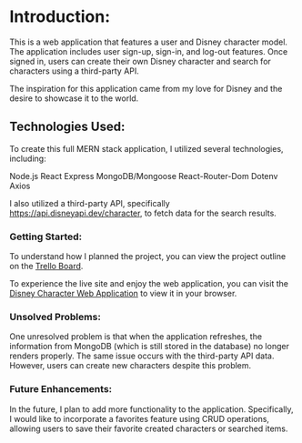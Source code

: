 # Introduction:

This is a web application that features a user and Disney character model. The application includes user sign-up, sign-in, and log-out features. Once signed in, users can create their own Disney character and search for characters using a third-party API.

The inspiration for this application came from my love for Disney and the desire to showcase it to the world.

## Technologies Used:

To create this full MERN stack application, I utilized several technologies, including:

Node.js
React
Express
MongoDB/Mongoose
React-Router-Dom
Dotenv
Axios

I also utilized a third-party API, specifically https://api.disneyapi.dev/character, to fetch data for the search results.

### Getting Started:

To understand how I planned the project, you can view the project outline on the [Trello Board](https://trello.com/b/J4X4j75a/finalproject).

To experience the live site and enjoy the web application, you can visit the [Disney Character Web Application](https://final-project-kt0s.onrender.com) to view it in your browser.

### Unsolved Problems:

One unresolved problem is that when the application refreshes, the information from MongoDB (which is still stored in the database) no longer renders properly. The same issue occurs with the third-party API data. However, users can create new characters despite this problem.

### Future Enhancements:

In the future, I plan to add more functionality to the application. Specifically, I would like to incorporate a favorites feature using CRUD operations, allowing users to save their favorite created characters or searched items.
